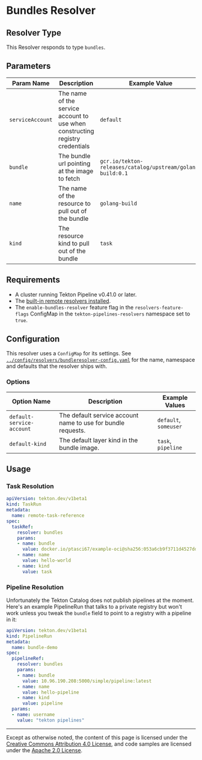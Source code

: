 # Bundles Resolver

## Resolver Type

This Resolver responds to type `bundles`.

## Parameters

| Param Name       | Description                                                                   | Example Value                                              |
|------------------|-------------------------------------------------------------------------------|------------------------------------------------------------|
| `serviceAccount` | The name of the service account to use when constructing registry credentials | `default`                                                  |
| `bundle`         | The bundle url pointing at the image to fetch                                 | `gcr.io/tekton-releases/catalog/upstream/golang-build:0.1` |
| `name`           | The name of the resource to pull out of the bundle                            | `golang-build`                                             |
| `kind`           | The resource kind to pull out of the bundle                                   | `task`                                                     |

## Requirements

- A cluster running Tekton Pipeline v0.41.0 or later.
- The [built-in remote resolvers installed](./install.md#installing-and-configuring-remote-task-and-pipeline-resolution).
- The `enable-bundles-resolver` feature flag in the `resolvers-feature-flags` ConfigMap 
  in the `tekton-pipelines-resolvers` namespace set to `true`.

## Configuration

This resolver uses a `ConfigMap` for its settings. See
[`../config/resolvers/bundleresolver-config.yaml`](../config/resolvers/bundleresolver-config.yaml)
for the name, namespace and defaults that the resolver ships with.

### Options

| Option Name               | Description                                                  | Example Values        |
|---------------------------|--------------------------------------------------------------|-----------------------|
| `default-service-account` | The default service account name to use for bundle requests. | `default`, `someuser` |
| `default-kind`            | The default layer kind in the bundle image.                  | `task`, `pipeline`    |

## Usage

### Task Resolution

```yaml
apiVersion: tekton.dev/v1beta1
kind: TaskRun
metadata:
  name: remote-task-reference
spec:
  taskRef:
    resolver: bundles
    params:
    - name: bundle
      value: docker.io/ptasci67/example-oci@sha256:053a6cb9f3711d4527dd0d37ac610e8727ec0288a898d5dfbd79b25bcaa29828
    - name: name
      value: hello-world
    - name: kind
      value: task
```

### Pipeline Resolution

Unfortunately the Tekton Catalog does not publish pipelines at the
moment. Here's an example PipelineRun that talks to a private registry
but won't work unless you tweak the `bundle` field to point to a
registry with a pipeline in it:

```yaml
apiVersion: tekton.dev/v1beta1
kind: PipelineRun
metadata:
  name: bundle-demo
spec:
  pipelineRef:
    resolver: bundles
    params:
    - name: bundle
      value: 10.96.190.208:5000/simple/pipeline:latest
    - name: name
      value: hello-pipeline
    - name: kind
      value: pipeline
  params:
  - name: username
    value: "tekton pipelines"
```

---

Except as otherwise noted, the content of this page is licensed under the
[Creative Commons Attribution 4.0 License](https://creativecommons.org/licenses/by/4.0/),
and code samples are licensed under the
[Apache 2.0 License](https://www.apache.org/licenses/LICENSE-2.0).
